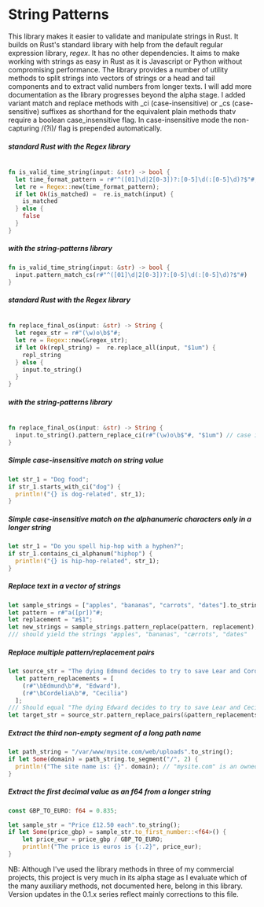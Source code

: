 # String Patterns

This library makes it easier to validate and manipulate strings in Rust. It builds on Rust's standard library with help from the default regular expression library, *regex*. It has no other dependencies. It aims to make working with strings as easy in Rust as it is Javascript or Python without compromising performance.
The library provides a number of utility methods to split strings into vectors of strings or a head and tail components and to extract valid numbers from longer texts. I will add more documentation as the library progresses beyond the alpha stage. I added variant match and replace methods with _ci (case-insensitive) or _cs (case-sensitive) suffixes as shorthand for the equivalent plain methods thatv require a boolean case_insensitive flag. In case-insensitive mode the non-capturing /(?i)/ flag is prepended automatically.

##### standard Rust with the Regex library
```rust

fn is_valid_time_string(input: &str) -> bool {
  let time_format_pattern = r#"^([01]\d|2[0-3])?:[0-5]\d(:[0-5]\d)?$"#;
  let re = Regex::new(time_format_pattern);
  if let Ok(is_matched) =  re.is_match(input) {
    is_matched
  } else {
    false
  }
}
```

##### with the string-patterns library
```rust
fn is_valid_time_string(input: &str) -> bool {
  input.pattern_match_cs(r#"^([01]\d|2[0-3])?:[0-5]\d(:[0-5]\d)?$"#)
}
```

##### standard Rust with the Regex library
```rust

fn replace_final_os(input: &str) -> String {
  let regex_str = r#"(\w)o\b$"#;
  let re = Regex::new(&regex_str);
  if let Ok(repl_string) =  re.replace_all(input, "$1um") {
    repl_string
  } else {
    input.to_string()
  }
}
```

##### with the string-patterns library
```rust

fn replace_final_os(input: &str) -> String {
  input.to_string().pattern_replace_ci(r#"(\w)o\b$"#, "$1um") // case insensitive replacement
}
```

##### Simple case-insensitive match on string value
```rust
let str_1 = "Dog food";
if str_1.starts_with_ci("dog") {
  println!("{} is dog-related", str_1);
}
```

##### Simple case-insensitive match on the alphanumeric characters only in a longer string
```rust
let str_1 = "Do you spell hip-hop with a hyphen?";
if str_1.contains_ci_alphanum("hiphop") {
  println!("{} is hip-hop-related", str_1);
}
```

##### Replace text in a vector of strings
```rust
let sample_strings = ["apples", "bananas", "carrots", "dates"].to_strings(); /// cast to vector of owned strings
let pattern = r#"a([pr])"#;
let replacement = "æ$1";
let new_strings = sample_strings.pattern_replace(pattern, replacement);
/// should yield the strings "æpples", "bananas", "cærrots", "dates"
```

##### Replace multiple pattern/replacement pairs 
```rust
let source_str = "The dying Edmund decides to try to save Lear and Cordelia.".to_string();
  let pattern_replacements = [
    (r#"\bEdmund\b"#, "Edward"),
    (r#"\bCordelia\b"#, "Cecilia")
  ];
/// Should equal "The dying Edward decides to try to save Lear and Cecilia."
let target_str = source_str.pattern_replace_pairs(&pattern_replacements); 
```

##### Extract the third non-empty segment of a long path name
```rust
let path_string = "/var/www/mysite.com/web/uploads".to_string();
if let Some(domain) = path_string.to_segment("/", 2) {
  println!("The site name is: {}". domain); // "mysite.com" is an owned string
}
```

##### Extract the first decimal value as an f64 from a longer string
```rust
const GBP_TO_EURO: f64 = 0.835;

let sample_str = "Price £12.50 each".to_string();
if let Some(price_gbp) = sample_str.to_first_number::<f64>() {
    let price_eur = price_gbp / GBP_TO_EURO;
    println!("The price is euros is {:.2}", price_eur);
}
```

NB: Although I've used the library methods in three of my commercial projects, this project is very much in its alpha stage as I evaluate
which of the many auxiliary methods, not documented here, belong in this library. Version updates in the 0.1.x series reflect mainly corrections to this file.
